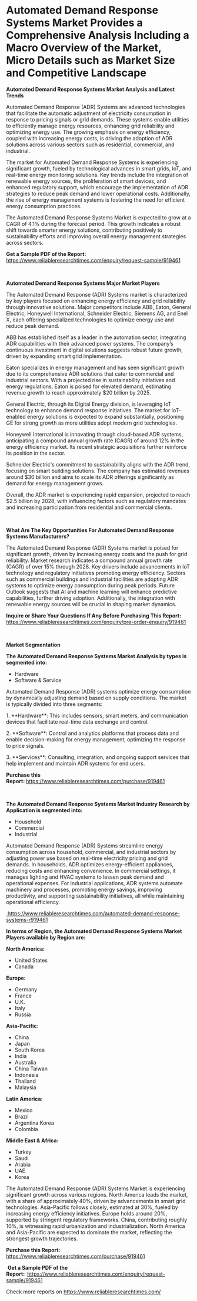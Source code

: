 <p><h1>Automated Demand Response Systems Market Provides a Comprehensive Analysis Including a Macro Overview of the Market, Micro Details such as Market Size and Competitive Landscape</h1></p><p><strong>Automated Demand Response Systems Market Analysis and Latest Trends</strong></p>
<p><p>Automated Demand Response (ADR) Systems are advanced technologies that facilitate the automatic adjustment of electricity consumption in response to pricing signals or grid demands. These systems enable utilities to efficiently manage energy resources, enhancing grid reliability and optimizing energy use. The growing emphasis on energy efficiency, coupled with increasing energy costs, is driving the adoption of ADR solutions across various sectors such as residential, commercial, and industrial.</p><p>The market for Automated Demand Response Systems is experiencing significant growth, fueled by technological advances in smart grids, IoT, and real-time energy monitoring solutions. Key trends include the integration of renewable energy sources, the proliferation of smart devices, and enhanced regulatory support, which encourage the implementation of ADR strategies to reduce peak demand and lower operational costs. Additionally, the rise of energy management systems is fostering the need for efficient energy consumption practices.</p><p>The Automated Demand Response Systems Market is expected to grow at a CAGR of 4.1% during the forecast period. This growth indicates a robust shift towards smarter energy solutions, contributing positively to sustainability efforts and improving overall energy management strategies across sectors.</p></p>
<p><strong>Get a Sample PDF of the Report:&nbsp;</strong> <a href="https://www.reliableresearchtimes.com/enquiry/request-sample/919461?utm_campaign=2982&utm_medium=2&utm_source=Github&utm_content=ia&utm_term=07032025&utm_id=automated-demand-response-systems">https://www.reliableresearchtimes.com/enquiry/request-sample/919461</a></p>
<p>&nbsp;</p>
<p><strong>Automated Demand Response Systems Major Market Players</strong></p>
<p><p>The Automated Demand Response (ADR) Systems market is characterized by key players focused on enhancing energy efficiency and grid reliability through innovative solutions. Major competitors include ABB, Eaton, General Electric, Honeywell International, Schneider Electric, Siemens AG, and Enel X, each offering specialized technologies to optimize energy use and reduce peak demand.</p><p>ABB has established itself as a leader in the automation sector, integrating ADR capabilities with their advanced power systems. The company’s continuous investment in digital solutions suggests robust future growth, driven by expanding smart grid implementation.</p><p>Eaton specializes in energy management and has seen significant growth due to its comprehensive ADR solutions that cater to commercial and industrial sectors. With a projected rise in sustainability initiatives and energy regulations, Eaton is poised for elevated demand, estimating revenue growth to reach approximately $20 billion by 2025.</p><p>General Electric, through its Digital Energy division, is leveraging IoT technology to enhance demand response initiatives. The market for IoT-enabled energy solutions is expected to expand substantially, positioning GE for strong growth as more utilities adopt modern grid technologies.</p><p>Honeywell International is innovating through cloud-based ADR systems, anticipating a compound annual growth rate (CAGR) of around 12% in the energy efficiency market. Its recent strategic acquisitions further reinforce its position in the sector.</p><p>Schneider Electric's commitment to sustainability aligns with the ADR trend, focusing on smart building solutions. The company has estimated revenues around $30 billion and aims to scale its ADR offerings significantly as demand for energy management grows.</p><p>Overall, the ADR market is experiencing rapid expansion, projected to reach $2.5 billion by 2028, with influencing factors such as regulatory mandates and increasing participation from residential and commercial clients.</p></p>
<p>&nbsp;</p>
<p><strong>What Are The Key Opportunities For Automated Demand Response Systems Manufacturers?</strong></p>
<p><p>The Automated Demand Response (ADR) Systems market is poised for significant growth, driven by increasing energy costs and the push for grid reliability. Market research indicates a compound annual growth rate (CAGR) of over 15% through 2028. Key drivers include advancements in IoT technology and regulatory initiatives promoting energy efficiency. Sectors such as commercial buildings and industrial facilities are adopting ADR systems to optimize energy consumption during peak periods. Future Outlook suggests that AI and machine learning will enhance predictive capabilities, further driving adoption. Additionally, the integration with renewable energy sources will be crucial in shaping market dynamics.</p></p>
<p><strong>Inquire or Share Your Questions If Any Before Purchasing This Report:</strong> <a href="https://www.reliableresearchtimes.com/enquiry/pre-order-enquiry/919461?utm_campaign=2982&utm_medium=2&utm_source=Github&utm_content=ia&utm_term=07032025&utm_id=automated-demand-response-systems">https://www.reliableresearchtimes.com/enquiry/pre-order-enquiry/919461</a></p>
<p>&nbsp;</p>
<p><strong>Market Segmentation</strong></p>
<p><strong>The Automated Demand Response Systems Market Analysis by types is segmented into:</strong></p>
<p><ul><li>Hardware</li><li>Software & Service</li></ul></p>
<p><p>Automated Demand Response (ADR) systems optimize energy consumption by dynamically adjusting demand based on supply conditions. The market is typically divided into three segments: </p><p>1. **Hardware**: This includes sensors, smart meters, and communication devices that facilitate real-time data exchange and control.</p><p>2. **Software**: Control and analytics platforms that process data and enable decision-making for energy management, optimizing the response to price signals.</p><p>3. **Services**: Consulting, integration, and ongoing support services that help implement and maintain ADR systems for end users.</p></p>
<p><strong>Purchase this Report:&nbsp;</strong><a href="https://www.reliableresearchtimes.com/purchase/919461?utm_campaign=2982&utm_medium=2&utm_source=Github&utm_content=ia&utm_term=07032025&utm_id=automated-demand-response-systems">https://www.reliableresearchtimes.com/purchase/919461</a></p>
<p>&nbsp;</p>
<p><strong>The Automated Demand Response Systems Market Industry Research by Application is segmented into:</strong></p>
<p><ul><li>Household</li><li>Commercial</li><li>Industrial</li></ul></p>
<p><p>Automated Demand Response (ADR) Systems streamline energy consumption across household, commercial, and industrial sectors by adjusting power use based on real-time electricity pricing and grid demands. In households, ADR optimizes energy-efficient appliances, reducing costs and enhancing convenience. In commercial settings, it manages lighting and HVAC systems to lessen peak demand and operational expenses. For industrial applications, ADR systems automate machinery and processes, promoting energy savings, improving productivity, and supporting sustainability initiatives, all while maintaining operational efficiency.</p></p>
<p><a href="https://www.reliableresearchtimes.com/automated-demand-response-systems-r919461?utm_campaign=2982&utm_medium=2&utm_source=Github&utm_content=ia&utm_term=07032025&utm_id=automated-demand-response-systems">&nbsp;https://www.reliableresearchtimes.com/automated-demand-response-systems-r919461</a></p>
<p><strong>In terms of Region, the Automated Demand Response Systems Market Players available by Region are:</strong></p>
<p>
    <p> <strong> North America: </strong>
        <ul>
            <li>United States</li>
            <li>Canada</li>
        </ul>
        </p> 
    <p> <strong> Europe: </strong>
        <ul>
            <li>Germany</li>
            <li>France</li>
            <li>U.K.</li>
            <li>Italy</li>
            <li>Russia</li>
        </ul>
        </p> 
    <p> <strong> Asia-Pacific: </strong>
        <ul>
            <li>China</li>
            <li>Japan</li>
            <li>South Korea</li>
            <li>India</li>
            <li>Australia</li>
            <li>China Taiwan</li>
            <li>Indonesia</li>
            <li>Thailand</li>
            <li>Malaysia</li>
        </ul>
        </p> 
    <p> <strong> Latin America: </strong>
        <ul>
            <li>Mexico</li>
            <li>Brazil</li>
            <li>Argentina Korea</li>
            <li>Colombia</li>
        </ul>
        </p> 
    <p> <strong> Middle East & Africa: </strong>
        <ul>
            <li>Turkey</li>
            <li>Saudi</li>
            <li>Arabia</li>
            <li>UAE</li>
            <li>Korea</li>
        </ul>
    </p>
    </p>
<p><p>The Automated Demand Response (ADR) Systems Market is experiencing significant growth across various regions. North America leads the market, with a share of approximately 40%, driven by advancements in smart grid technologies. Asia-Pacific follows closely, estimated at 30%, fueled by increasing energy efficiency initiatives. Europe holds around 20%, supported by stringent regulatory frameworks. China, contributing roughly 10%, is witnessing rapid urbanization and industrialization. North America and Asia-Pacific are expected to dominate the market, reflecting the strongest growth trajectories.</p></p>
<p><strong>Purchase this Report: </strong><a href="https://www.reliableresearchtimes.com/purchase/919461?utm_campaign=2982&utm_medium=2&utm_source=Github&utm_content=ia&utm_term=07032025&utm_id=automated-demand-response-systems">https://www.reliableresearchtimes.com/purchase/919461</a></p>
<p>&nbsp;<strong>Get a Sample PDF of the Report:&nbsp;&nbsp;</strong><a href="https://www.reliableresearchtimes.com/enquiry/request-sample/919461?utm_campaign=2982&utm_medium=2&utm_source=Github&utm_content=ia&utm_term=07032025&utm_id=automated-demand-response-systems">https://www.reliableresearchtimes.com/enquiry/request-sample/919461</a></p>
<p><strong></strong></p>
<p>Check more reports on <a href="https://www.reliableresearchtimes.com/?utm_campaign=2982&utm_medium=2&utm_source=Github&utm_content=ia&utm_term=07032025&utm_id=automated-demand-response-systems">https://www.reliableresearchtimes.com/</a></p>